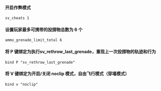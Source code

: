 #### 开启作弊模式
```
sv_cheats 1
```

#### 设置玩家最多可携带的投掷物总数为 6 个
```
ammo_grenade_limit_total 6
```

#### 将 P 键绑定为执行sv_rethrow_last_grenade，重现上一次投掷物的轨迹和行为
```
bind P "sv_rethrow_last_grenade"
```

#### 将 V 键绑定为开启/关闭 noclip 模式，自由飞行模式（穿墙模式）
```
bind v "noclip"
```
